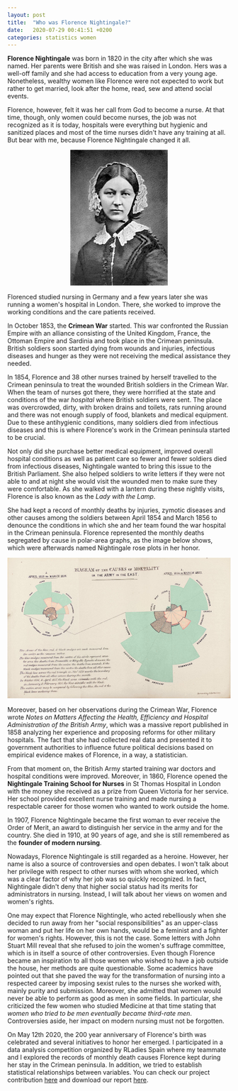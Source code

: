 ```yaml
---
layout: post
title:  "Who was Florence Nightingale?"
date:   2020-07-29 00:41:51 +0200
categories: statistics women
---
```


**Florence Nightingale** was born in 1820 in the city after which she was named. Her parents were British and she was raised in London. Hers was a well-off family and she had access to education from a very young age. Nonetheless, wealthy women like Florence were not expected to work but rather to get married, look after the home, read, sew and attend social events.

Florence, however, felt it was her call from God to become a nurse. At that time, though, only women could become nurses, the job was not recognized as it is today, hospitals were everything but hygienic and sanitized places and most of the time nurses didn't have any training at all. But bear with me, because Florence Nightingale changed it all.

<p align="center">
  <img src="/assets/FlorenceNightingale.jpg">
</p>

Florenced studied nursing in Germany and a few years later she was running a women's hospital in London. There, she worked to improve the working conditions and the care patients received. 

In October 1853, the **Crimean War** started. This war confronted the Russian Empire with an alliance consisting of the United Kingdom, France, the Ottoman Empire and Sardinia and took place in the Crimean peninsula. British soldiers soon started dying from wounds and injuries, infectious diseases and hunger as they were not receiving the medical assistance they needed. 

In 1854, Florence and 38 other nurses trained by herself travelled to the Crimean peninsula to treat the wounded British soldiers in the Crimean War. When the team of nurses got there, they were horrified at the state and conditions of the war *hospital* where British soldiers were sent. The place was overcrowded, dirty, with broken drains and toilets, rats running around and there was not enough supply of food, blankets and medical equipment. Due to these antihygienic conditions, many soldiers died from infectious diseases and this is where Florence's work in the Crimean peninsula started to be crucial.

Not only did she purchase better medical equipment, improved overall hospital conditions as well as patient care so fewer and fewer soldiers died from infectious diseases, Nightingale wanted to bring this issue to the British Parliament. She also helped soldiers to write letters if they were not able to and at night she would visit the wounded men to make sure they were comfortable. As she walked with a lantern during these nightly visits, Florence is also known as the *Lady with the Lamp*.

She had kept a record of monthly deaths by injuries, zymotic diseases and other causes among the soldiers between April 1854 and March 1856 to denounce the conditions in which she and her team found the war hospital in the Crimean peninsula. Florence represented the monthly deaths segregated by cause in polar-area graphs, as the image below shows, which were afterwards named Nightingale rose plots in her honor. 

<p align="center">
  <img src="/assets/NightingalePlot.jpg">
</p>

Moreover, based on her observations during the Crimean War, Florence wrote *Notes on Matters Affecting the Health, Efficiency and Hospital Administration of the British Army*, which was a massive report published in 1858 analyzing her experience and proposing reforms for other military hospitals. The fact that she had collected real data and presented it to government authorities to influence future political decisions based on empirical evidence makes of Florence, in a way, a statistician. 

From that moment on, the British Army started training war doctors and hospital conditions were improved. Moreover, in 1860, Florence opened the **Nightingale Training School for Nurses** in St Thomas Hospital in London with the money she received as a prize from Queen Victoria for her service. Her school provided excellent nurse training and made nursing a respectable career for those women who wanted to work outside the home.

In 1907, Florence Nightingale became the first woman to ever receive the Order of Merit, an award to distinguish her service in the army and for the country. She died in 1910, at 90 years of age, and she is still remembered as the **founder of modern nursing**.

Nowadays, Florence Nightingale is still regarded as a heroine. However, her name is also a source of controversies and open debates. I won't talk about her privilege with respect to other nurses with whom she worked, which was a clear factor of why her job was so quickly recognized. In fact, Nightingale didn't deny that higher social status had its merits for administrators in nursing. Instead, I will talk about her views on women and women's rights. 

One may expect that Florence Nightingle, who acted rebelliously when she decided to run away from her "social responsibilities" as an upper-class woman and put her life on her own hands, would be a feminist and a fighter for women's rights. However, this is not the case. Some letters with John Stuart Mill reveal that she refused to join the women's suffrage committee, which is in itself a source of other controversies. Even though Florence became an inspiration to all those women who wished to have a job outside the house, her methods are quite questionable. Some academics have pointed out that she paved the way for the transformation of nursing into a respected career by imposing sexist rules to the nurses she worked with, mainly purity and submission. Moreover, she admitted that women would never be able to perform as good as men in some fields. In particular, she criticized the few women who studied Medicine at that time stating that *women who tried to be men eventually became third-rate men*. Controversies aside, her impact on modern nursing must not be forgotten. 

On May 12th 2020, the 200 year anniversary of Florence's birth was celebrated and several initiatives to honor her emerged. I participated in a data analysis competition organized by RLadies Spain where my teammate and I explored the records of monthly death causes Florence kept during her stay in the Crimean peninsula. In addition, we tried to establish statistical relationships between variables. You can check our project contribution [here](https://github.com/lventosa/nightingale-competition) and download our report [here](https://github.com/lventosa/nightingale-competition/blob/master/report.html).